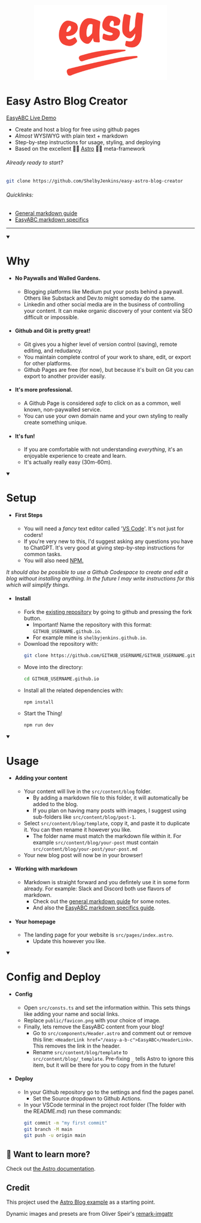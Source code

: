 
<img src="/public/images/easy-hero.png" alt="Alt text" style="height: 200px; width: auto; display: flex; margin-right: auto; margin-left: auto; margin-bottom: 2em;">
    
<h1> Easy Astro Blog Creator </h1>

[EasyABC Live Demo](https://shelbyjenkins.github.io/)

- Create and host a blog for free using github pages
- *Almost* WYSIWYG with plain text + markdown
- Step-by-step instructions for usage, styling, and deploying 
- Based on the excellent 🧑‍🚀 [Astro](https://astro.build/) 🧑‍🚀 meta-framework


<h6>Already ready to start?</h6>

```sh
git clone https://github.com/ShelbyJenkins/easy-astro-blog-creator
```

<!-- [![Open in GitHub Codespaces](https://github.com/codespaces/badge.svg)](https://codespaces.new/withastro/astro?devcontainer_path=.devcontainer/blog/devcontainer.json) -->


<h6>Quicklinks:</h6>

- [General markdown guide](/easy-a-b-c/markdown-style-guide)
- [EasyABC markdown specifics](/easy-a-b-c/easy-a-b-c-markdown-specifics)
*** 
<!-- Here we should have some images of example usages -->
<!-- This should start closed -->
<details open>
  <summary><h1> Why </h1></summary>

  - <h4>No Paywalls and Walled Gardens.</h4>

    - Blogging platforms like Medium put your posts behind a paywall. Others like Substack and Dev.to might someday do the same.
    - Linkedin and other social media are in the business of controlling your content. It can make organic discovery of your content via SEO difficult or impossible.
- <h4>Github and Git is pretty great!</h4> 

    - Git gives you a higher level of version control (saving), remote editing, and redudancy. 
    - You maintain complete control of your work to share, edit, or export for other platforms.
    - Github Pages are free (for now), but because it's built on Git you can export to another provider easily.
- <h4>It's more professional.</h4>

    - A Github Page is considered *safe* to click on as a common, well known, non-paywalled service.
    - You can use your own domain name and your own styling to really create something unique.
- <h4>It's fun!</h4>

    - If you are comfortable with not understanding *everything*, it's an enjoyable experience to create and learn.
    - It's actually really easy (30m-60m).

</details>

<details open>
  <summary><h1> Setup </h1></summary>

  - <h4>First Steps</h4>

    - You will need a *fancy* text editor called '[VS Code](https://code.visualstudio.com/)'. It's not just for coders!
    - If you're very new to this, I'd suggest asking any questions you have to ChatGPT. It's very good at giving step-by-step instructions for common tasks.
    - You will also need [NPM.](https://docs.npmjs.com/downloading-and-installing-node-js-and-npm#using-a-node-version-manager-to-install-nodejs-and-npm)

*It should also be possible to use a Github Codespace to create and edit a blog without installing anything. In the future I may write instructions for this which will simplify things.*

- <h4>Install</h4> 

    - Fork the [existing repository](https://github.com/ShelbyJenkins/easy-astro-blog-creator) by going to github and pressing the fork button.
        - Important! Name the repository with this format: `GITHUB_USERNAME.github.io`.
        - For example mine is `shelbyjenkins.github.io`.
    - Download the repository with:
        ```sh
        git clone https://github.com/GITHUB_USERNAME/GITHUB_USERNAME.github.io
        ```
    - Move into the directory:
        ```sh
        cd GITHUB_USERNAME.github.io
        ```
    - Install all the related dependencies with:
        ```sh
        npm install
        ```
    - Start the Thing!
        ```sh
        npm run dev
        ```
</details>

<details open>
  <summary><h1> Usage </h1></summary>

- <h4>Adding your content</h4>

    - Your content will live in the `src/content/blog` folder.
        - By adding a markdown file to this folder, it will automatically be added to the blog.
        - If you plan on having many posts with images, I suggest using sub-folders like `src/content/blog/post-1`.
    - Select `src/content/blog/template`, copy it, and paste it to duplicate it. You can then rename it however you like.
        - The folder name must match the markdown file within it. For example `src/content/blog/your-post` must contain `src/content/blog/your-post/your-post.md`
    - Your new blog post will now be in your browser!
- <h4>Working with markdown</h4>

    - Markdown is straight forward and you defintely use it in some form already. For example: Slack and Discord both use flavors of markdown.
        - Check out the [general markdown guide](/easy-a-b-c/markdown-style-guide) for some notes.
        - And also the [EasyABC markdown specifics guide](/easy-a-b-c/easy-a-b-c-markdown-specifics).
- <h4>Your homepage</h4>
    
    - The landing page for your website is `src/pages/index.astro`.
        - Update this however you like.
</details>

<details open>
  <summary><h1> Config and Deploy </h1></summary>

- <h4>Config</h4>

     - Open `src/consts.ts` and set the information within. This sets things like adding your name and social links.
     - Replace `public/favicon.png` with your choice of image.
     - Finally, lets remove the EasyABC content from your blog!
        - Go to `src/components/Header.astro` and comment out or remove this line: `<HeaderLink href="/easy-a-b-c">EasyABC</HeaderLink>`. This removes the link in the header.
        - Rename `src/content/blog/template` to `src/content/blog/_template`. Pre-fixing `_` tells Astro to ignore this item, but it will be there for you to copy from in the future!
- <h4>Deploy</h4>
    
    - In your Github repository go to the settings and find the pages panel.
        - Set the Source dropdown to Github Actions.
    - In your VSCode terminal in the project root folder (The folder with the README.md) run these commands:
        ```sh
        git commit -m "my first commit"
        git branch -M main
        git push -u origin main
        ```
</details>

## 👀 Want to learn more?

Check out [the Astro documentation](https://docs.astro.build).

## Credit

This project used the [Astro Blog example](https://github.com/withastro/astro/tree/main/examples/blog) as a starting point.

Dynamic images and presets are from Oliver Speir's [remark-imgattr](https://github.com/OliverSpeir/remark-imgattr)
